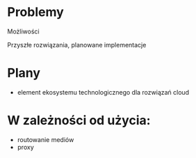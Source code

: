 # Problemy

Możliwości

Przyszłe rozwiązania, planowane implementacje

# Plany

+ element ekosystemu technologicznego dla rozwiązań cloud

# W zależności od użycia:
+ routowanie mediów
+ proxy




